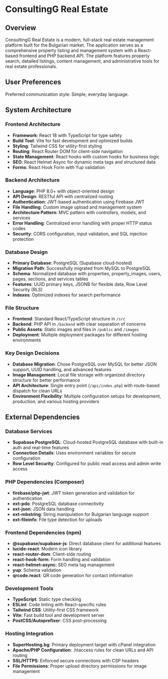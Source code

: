 # ConsultingG Real Estate

## Overview

ConsultingG Real Estate is a modern, full-stack real estate management platform built for the Bulgarian market. The application serves as a comprehensive property listing and management system with a React-based frontend and PHP backend API. The platform features property search, detailed listings, content management, and administrative tools for real estate professionals.

## User Preferences

Preferred communication style: Simple, everyday language.

## System Architecture

### Frontend Architecture
- **Framework**: React 18 with TypeScript for type safety
- **Build Tool**: Vite for fast development and optimized builds
- **Styling**: Tailwind CSS for utility-first styling
- **Routing**: React Router DOM for client-side navigation
- **State Management**: React hooks with custom hooks for business logic
- **SEO**: React Helmet Async for dynamic meta tags and structured data
- **Forms**: React Hook Form with Yup validation

### Backend Architecture
- **Language**: PHP 8.0+ with object-oriented design
- **API Design**: RESTful API with centralized routing
- **Authentication**: JWT-based authentication using Firebase JWT
- **File Handling**: Custom image upload and management system
- **Architecture Pattern**: MVC pattern with controllers, models, and services
- **Error Handling**: Centralized error handling with proper HTTP status codes
- **Security**: CORS configuration, input validation, and SQL injection protection

### Database Design
- **Primary Database**: PostgreSQL (Supabase cloud-hosted)
- **Migration Path**: Successfully migrated from MySQL to PostgreSQL
- **Schema**: Normalized database with properties, property_images, users, pages, sections, and services tables
- **Features**: UUID primary keys, JSONB for flexible data, Row Level Security (RLS)
- **Indexes**: Optimized indexes for search performance

### File Structure
- **Frontend**: Standard React/TypeScript structure in `/src`
- **Backend**: PHP API in `/backend` with clear separation of concerns
- **Public Assets**: Static images and files in `/public` and `/images`
- **Deployment**: Multiple deployment packages for different hosting environments

### Key Design Decisions
- **Database Migration**: Chose PostgreSQL over MySQL for better JSON support, UUID handling, and advanced features
- **Image Management**: Local file storage with organized directory structure for better performance
- **API Architecture**: Single entry point (`/api/index.php`) with route-based dispatch for clean URLs
- **Environment Flexibility**: Multiple configuration setups for development, production, and various hosting providers

## External Dependencies

### Database Services
- **Supabase PostgreSQL**: Cloud-hosted PostgreSQL database with built-in auth and real-time features
- **Connection Details**: Uses environment variables for secure configuration
- **Row Level Security**: Configured for public read access and admin write access

### PHP Dependencies (Composer)
- **firebase/php-jwt**: JWT token generation and validation for authentication
- **ext-pdo**: PostgreSQL database connectivity
- **ext-json**: JSON data handling
- **ext-mbstring**: String manipulation for Bulgarian language support
- **ext-fileinfo**: File type detection for uploads

### Frontend Dependencies (npm)
- **@supabase/supabase-js**: Direct database client for additional features
- **lucide-react**: Modern icon library
- **react-router-dom**: Client-side routing
- **react-hook-form**: Form handling and validation
- **react-helmet-async**: SEO meta tag management
- **yup**: Schema validation
- **qrcode.react**: QR code generation for contact information

### Development Tools
- **TypeScript**: Static type checking
- **ESLint**: Code linting with React-specific rules
- **Tailwind CSS**: Utility-first CSS framework
- **Vite**: Fast build tool and development server
- **PostCSS/Autoprefixer**: CSS post-processing

### Hosting Integration
- **SuperHosting.bg**: Primary deployment target with cPanel integration
- **Apache/PHP Configuration**: .htaccess rules for clean URLs and API routing
- **SSL/HTTPS**: Enforced secure connections with CSP headers
- **File Permissions**: Proper upload directory permissions for image management